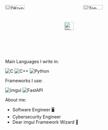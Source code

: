 <div style="display: flex; flex-wrap: wrap;">
  <div style="width: 50%; flex-grow: 1;">
    <a href="https://github.com/DKrypt1337/">
      <img src="https://github-readme-stats.vercel.app/api?username=DKrypt1337&count_private=true&show_icons=true&theme=prussian" alt="DKrypts GitHub" style="width: 50%;" />
    </a>
  </div>
  <div style="width: 50%; flex-grow: 1;">
    <a href="https://github.com/anuraghazra/github-readme-stats">
      <img src="https://github-readme-stats.vercel.app/api/top-langs/?username=DKrypt1337&theme=prussian" alt="Top Langs" style="width: 50%;" />
    </a>
  </div>
  <div style="width: 100%; display: flex; justify-content: center;">
    <a href="https://www.github.com/DKrypt1337/">
      <img src="https://github-readme-stats.vercel.app/api/wakatime/?username=DKrypt1337&layout=compact&theme=prussian&v=2" alt="Wakatime Stats" style="width: 50%;" />
    </a>
  </div>
</div>

Main Languages I write in:

![C](https://img.shields.io/badge/c-%2300599C.svg?style=for-the-badge&logo=c&logoColor=white&color=grey)
![C++](https://img.shields.io/badge/c++-%2300599C.svg?style=for-the-badge&logo=c%2B%2B&logoColor=white&color=fe4e28)
![Python](https://img.shields.io/badge/python-3670A0?style=for-the-badge&logo=python&logoColor=ffdd54)

Frameworks I use:

![imgui](https://img.shields.io/badge/-imgui-blue?style=for-the-badge&logoColor=white&link=https://github.com/ocornut/imgui&link=https://github.com/ocornut/imgui)
![FastAPI](https://img.shields.io/badge/fastapi-%2300599C.svg?style=for-the-badge&logo=fastapi&logoColor=white)

About me:

* Software Engineer 🖥️
* Cybersecurity Engineer
* Dear imgui Framework Wizard 🧙
